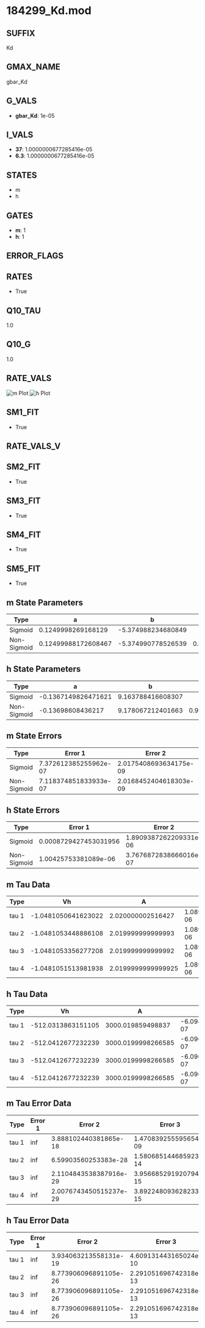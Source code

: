 # 184299_Kd.mod

## SUFFIX

Kd

## GMAX_NAME

gbar_Kd

## G_VALS

- **gbar_Kd**: 1e-05

## I_VALS

- **37**: 1.0000000677285416e-05
- **6.3**: 1.0000000677285416e-05

## STATES

- m
- h

## GATES

- **m**: 1
- **h**: 1

## ERROR_FLAGS


## RATES

- True

## Q10_TAU

1.0

## Q10_G

1.0

## RATE_VALS

![m Plot](/Users/pbozelos/Dropbox/icg-Chai-Panos/supermodels/output_markdown_files/K/184299_Kd.mod/images/m.png)
![h Plot](/Users/pbozelos/Dropbox/icg-Chai-Panos/supermodels/output_markdown_files/K/184299_Kd.mod/images/h.png)

## SM1_FIT

- True

## RATE_VALS_V

## SM2_FIT

- True

## SM3_FIT

- True

## SM4_FIT

- True

## SM5_FIT

- True

## m State Parameters

| Type | a | b | c | d |
| --- | --- | --- | --- | --- |
| Sigmoid | 0.1249998269168129 | -5.374988234680849 |
| Non-Sigmoid | 0.12499988172608467 | -5.374990778526539 | 0.9999998044211429 | 6.692123506693864e-08 |

## h State Parameters

| Type | a | b | c | d |
| --- | --- | --- | --- | --- |
| Sigmoid | -0.1367149826471621 | 9.163788416608307 |
| Non-Sigmoid | -0.13698608436217 | 9.178067212401663 | 0.9985090282054683 | 1.6411561784846102e-10 |

## m State Errors

| Type | Error 1 | Error 2 | Error 3 |
| --- | --- | --- | --- |
| Sigmoid | 7.372612385255962e-07 | 2.0175408693634175e-09 | 4.008512371826507e-07 |
| Non-Sigmoid | 7.118374851833933e-07 | 2.0168452404618303e-09 | 3.870282631152371e-07 |

## h State Errors

| Type | Error 1 | Error 2 | Error 3 |
| --- | --- | --- | --- |
| Sigmoid | 0.0008729427453031956 | 1.8909387262209331e-06 | 0.0007527171319276756 |
| Non-Sigmoid | 1.00425753381089e-06 | 3.7676872838666016e-07 | 8.659466553036563e-07 |

## m Tau Data

| Type | Vh | A | b1 | b2 | c1 | c2 | d1 | d2 | e1 | e2 |
| --- | --- | --- | --- | --- | --- | --- | --- | --- | --- | --- |
| tau 1 | -1.0481050641623022 | 2.020000002516427 | 1.0891840574591827e-06 | 1.0891975998215175e-06 |
| tau 2 | -1.0481053448886108 | 2.019999999999993 | 1.0891914423683812e-06 | 5.378549019795276e-13 | 1.0891914426048925e-06 | -6.484923838965024e-13 |
| tau 3 | -1.0481053356277208 | 2.019999999999992 | 1.0891913961990773e-06 | 5.378548224832468e-13 | 4.652930108164777e-16 | 1.0891913961038274e-06 | -6.484923560141788e-13 | 4.654177311264791e-16 |
| tau 4 | -1.0481051513981938 | 2.0199999999999925 | 1.0891913789851636e-06 | 5.378546877336125e-13 | 4.652930108164777e-16 | 1.9111586494202875e-19 | 1.08919137888473e-06 | -6.484923328193975e-13 | 4.654177311264791e-16 | 1.911172614772434e-19 |

## h Tau Data

| Type | Vh | A | b1 | b2 | c1 | c2 | d1 | d2 | e1 | e2 |
| --- | --- | --- | --- | --- | --- | --- | --- | --- | --- | --- |
| tau 1 | -512.0313863151105 | 3000.019859498837 | -6.094844957105006e-07 | -6.098592340688748e-07 |
| tau 2 | -512.0412677232239 | 3000.0199998266585 | -6.096567497646889e-07 | 6.264028481259737e-13 | -6.096573490621905e-07 | 2.5572467366445043e-13 |
| tau 3 | -512.0412677232239 | 3000.0199998266585 | -6.096567497646889e-07 | 6.264028481259737e-13 | 0.0 | -6.096573490621905e-07 | 2.5572467366445043e-13 | 0.0 |
| tau 4 | -512.0412677232239 | 3000.0199998266585 | -6.096567497646889e-07 | 6.264028481259737e-13 | 0.0 | 0.0 | -6.096573490621905e-07 | 2.5572467366445043e-13 | 0.0 | 0.0 |

## m Tau Error Data

| Type | Error 1 | Error 2 | Error 3 |
| --- | --- | --- | --- |
| tau 1 | inf | 3.888102440381865e-18 | 1.470839255595654e-09 |
| tau 2 | inf | 6.59903560253383e-28 | 1.580685144685923e-14 |
| tau 3 | inf | 2.1104843538387916e-29 | 3.956685291920794e-15 |
| tau 4 | inf | 2.0076743450515237e-29 | 3.892248093628233e-15 |

## h Tau Error Data

| Type | Error 1 | Error 2 | Error 3 |
| --- | --- | --- | --- |
| tau 1 | inf | 3.934063213558131e-19 | 4.609131443165024e-10 |
| tau 2 | inf | 8.773906096891105e-26 | 2.291051696742318e-13 |
| tau 3 | inf | 8.773906096891105e-26 | 2.291051696742318e-13 |
| tau 4 | inf | 8.773906096891105e-26 | 2.291051696742318e-13 |

